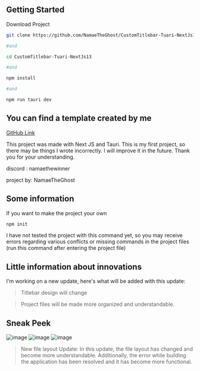 ## Getting Started

Download Project

```bash
git clone https://github.com/NamaeTheGhost/CustomTitlebar-Tuari-NextJs13.git

#and

cd CustomTitlebar-Tuari-NextJs13

#and

npm install

#and

npm run tauri dev
```

## You can find a template created by me
[GitHub Link](https://github.com/NamaeTheGhost/Project-Downloader)

This project was made with Next JS and Tauri. This is my first project, so there may be things I wrote incorrectly. I will improve it in the future. Thank you for your understanding.

discord : namaethewinner

project by: NamaeTheGhost


## Some information
If you want to make the project your own
```bash
npm init
```
I have not tested the project with this command yet, so you may receive errors regarding various conflicts or missing commands in the project files (run this command after entering the project file)

## Little information about innovations
I'm working on a new update, here's what will be added with this update:
  > Titlebar design will change
  
  > Project files will be made more organized and understandable.


## Sneak Peek
![image](https://github.com/NamaeTheGhost/CustomTitlebar-Tuari-NextJs13/assets/152909486/2fb30cdd-ad3f-4489-bdf2-30177ce8c831) ![image](https://github.com/NamaeTheGhost/CustomTitlebar-Tuari-NextJs13/assets/152909486/0fc06c72-cbf0-4ff3-88be-93c537fbda61) ![image](https://github.com/NamaeTheGhost/CustomTitlebar-Tuari-NextJs13/assets/152909486/452d21a2-cafd-47f4-ae5a-5051af80a102)


  > New file layout Update: In this update, the file layout has changed and become more understandable. Additionally, the error while building the application has been resolved and it has become more functional.
